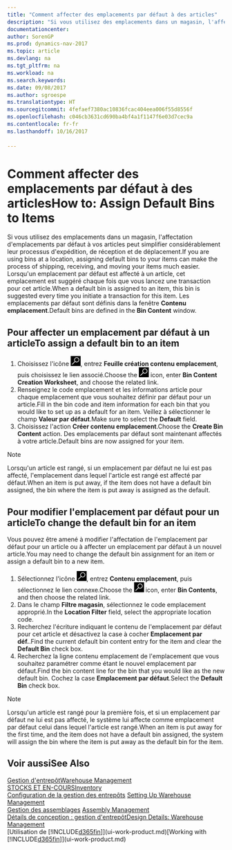 ```yaml
---
title: "Comment affecter des emplacements par défaut à des articles"
description: "Si vous utilisez des emplacements dans un magasin, l'affectation d'emplacements par défaut à vos articles peut simplifier considérablement leur processus d'expédition, de réception et de déplacement. Lorsqu'un emplacement par défaut est affecté à un article, cet emplacement est suggéré chaque fois que vous lancez une transaction pour cet article."
documentationcenter: 
author: SorenGP
ms.prod: dynamics-nav-2017
ms.topic: article
ms.devlang: na
ms.tgt_pltfrm: na
ms.workload: na
ms.search.keywords: 
ms.date: 09/08/2017
ms.author: sgroespe
ms.translationtype: HT
ms.sourcegitcommit: 4fefaef7380ac10836fcac404eea006f55d8556f
ms.openlocfilehash: c046cb3631cd690ba4bf4a1f1147f6e03d7cec9a
ms.contentlocale: fr-fr
ms.lasthandoff: 10/16/2017

---
```

# <a name="how-to-assign-default-bins-to-items"></a><span data-ttu-id="8ea2e-104">Comment affecter des emplacements par défaut à des articles</span><span class="sxs-lookup"><span data-stu-id="8ea2e-104">How to: Assign Default Bins to Items</span></span>
<span data-ttu-id="8ea2e-105">Si vous utilisez des emplacements dans un magasin, l'affectation d'emplacements par défaut à vos articles peut simplifier considérablement leur processus d'expédition, de réception et de déplacement.</span><span class="sxs-lookup"><span data-stu-id="8ea2e-105">If you are using bins at a location, assigning default bins to your items can make the process of shipping, receiving, and moving your items much easier.</span></span> <span data-ttu-id="8ea2e-106">Lorsqu'un emplacement par défaut est affecté à un article, cet emplacement est suggéré chaque fois que vous lancez une transaction pour cet article.</span><span class="sxs-lookup"><span data-stu-id="8ea2e-106">When a default bin is assigned to an item, this bin is suggested every time you initiate a transaction for this item.</span></span> <span data-ttu-id="8ea2e-107">Les emplacements par défaut sont définis dans la fenêtre **Contenu emplacement**.</span><span class="sxs-lookup"><span data-stu-id="8ea2e-107">Default bins are defined in the **Bin Content** window.</span></span>  

## <a name="to-assign-a-default-bin-to-an-item"></a><span data-ttu-id="8ea2e-108">Pour affecter un emplacement par défaut à un article</span><span class="sxs-lookup"><span data-stu-id="8ea2e-108">To assign a default bin to an item</span></span>
1.  <span data-ttu-id="8ea2e-109">Choisissez l'icône ![Page ou état pour la recherche](media/ui-search/search_small.png "Page ou état pour la recherche"), entrez **Feuille création contenu emplacement**, puis choisissez le lien associé.</span><span class="sxs-lookup"><span data-stu-id="8ea2e-109">Choose the ![Search for Page or Report](media/ui-search/search_small.png "Search for Page or Report icon") icon, enter **Bin Content Creation Worksheet**, and choose the related link.</span></span>  
2.  <span data-ttu-id="8ea2e-110">Renseignez le code emplacement et les informations article pour chaque emplacement que vous souhaitez définir par défaut pour un article.</span><span class="sxs-lookup"><span data-stu-id="8ea2e-110">Fill in the bin code and item information for each bin that you would like to set up as a default for an item.</span></span> <span data-ttu-id="8ea2e-111">Veillez à sélectionner le champ **Valeur par défaut**.</span><span class="sxs-lookup"><span data-stu-id="8ea2e-111">Make sure to select the **Default** field.</span></span>  
3.  <span data-ttu-id="8ea2e-112">Choisissez l'action **Créer contenu emplacement**.</span><span class="sxs-lookup"><span data-stu-id="8ea2e-112">Choose the **Create Bin Content** action.</span></span> <span data-ttu-id="8ea2e-113">Des emplacements par défaut sont maintenant affectés à votre article.</span><span class="sxs-lookup"><span data-stu-id="8ea2e-113">Default bins are now assigned for your item.</span></span>  

> [!NOTE]  
>  <span data-ttu-id="8ea2e-114">Lorsqu'un article est rangé, si un emplacement par défaut ne lui est pas affecté, l'emplacement dans lequel l'article est rangé est affecté par défaut.</span><span class="sxs-lookup"><span data-stu-id="8ea2e-114">When an item is put away, if the item does not have a default bin assigned, the bin where the item is put away is assigned as the default.</span></span>  

## <a name="to-change-the-default-bin-for-an-item"></a><span data-ttu-id="8ea2e-115">Pour modifier l'emplacement par défaut pour un article</span><span class="sxs-lookup"><span data-stu-id="8ea2e-115">To change the default bin for an item</span></span>  
<span data-ttu-id="8ea2e-116">Vous pouvez être amené à modifier l'affectation de l'emplacement par défaut pour un article ou à affecter un emplacement par défaut à un nouvel article.</span><span class="sxs-lookup"><span data-stu-id="8ea2e-116">You may need to change the default bin assignment for an item or assign a default bin to a new item.</span></span>    
1.  <span data-ttu-id="8ea2e-117">Sélectionnez l'icône ![Page ou état pour la recherche](media/ui-search/search_small.png "Page ou état pour la recherche"), entrez **Contenu emplacement**, puis sélectionnez le lien connexe.</span><span class="sxs-lookup"><span data-stu-id="8ea2e-117">Choose the ![Search for Page or Report](media/ui-search/search_small.png "Search for Page or Report icon") icon, enter **Bin Contents**, and then choose the related link.</span></span>  
2.  <span data-ttu-id="8ea2e-118">Dans le champ **Filtre magasin**, sélectionnez le code emplacement approprié.</span><span class="sxs-lookup"><span data-stu-id="8ea2e-118">In the **Location Filter** field, select the appropriate location code.</span></span>  
3.  <span data-ttu-id="8ea2e-119">Recherchez l'écriture indiquant le contenu de l'emplacement par défaut pour cet article et désactivez la case à cocher **Emplacement par déf.**.</span><span class="sxs-lookup"><span data-stu-id="8ea2e-119">Find the current default bin content entry for the item and clear the **Default Bin** check box.</span></span>  
4.  <span data-ttu-id="8ea2e-120">Recherchez la ligne contenu emplacement de l'emplacement que vous souhaitez paramétrer comme étant le nouvel emplacement par défaut.</span><span class="sxs-lookup"><span data-stu-id="8ea2e-120">Find the bin content line for the bin that you would like as the new default bin.</span></span> <span data-ttu-id="8ea2e-121">Cochez la case **Emplacement par défaut**.</span><span class="sxs-lookup"><span data-stu-id="8ea2e-121">Select the **Default Bin** check box.</span></span>  

> [!NOTE]  
>  <span data-ttu-id="8ea2e-122">Lorsqu'un article est rangé pour la première fois, et si un emplacement par défaut ne lui est pas affecté, le système lui affecte comme emplacement par défaut celui dans lequel l'article est rangé.</span><span class="sxs-lookup"><span data-stu-id="8ea2e-122">When an item is put away for the first time, and the item does not have a default bin assigned, the system will assign the bin where the item is put away as the default bin for the item.</span></span>  

## <a name="see-also"></a><span data-ttu-id="8ea2e-123">Voir aussi</span><span class="sxs-lookup"><span data-stu-id="8ea2e-123">See Also</span></span>  
[<span data-ttu-id="8ea2e-124">Gestion d'entrepôt</span><span class="sxs-lookup"><span data-stu-id="8ea2e-124">Warehouse Management</span></span>](warehouse-manage-warehouse.md)  
[<span data-ttu-id="8ea2e-125">STOCKS ET EN-COURS</span><span class="sxs-lookup"><span data-stu-id="8ea2e-125">Inventory</span></span>](inventory-manage-inventory.md)  
<span data-ttu-id="8ea2e-126">[Configuration de la gestion des entrepôts](warehouse-setup-warehouse.md)   </span><span class="sxs-lookup"><span data-stu-id="8ea2e-126">[Setting Up Warehouse Management](warehouse-setup-warehouse.md)   </span></span>  
<span data-ttu-id="8ea2e-127">[Gestion des assemblages](assembly-assemble-items.md)  </span><span class="sxs-lookup"><span data-stu-id="8ea2e-127">[Assembly Management](assembly-assemble-items.md)  </span></span>  
[<span data-ttu-id="8ea2e-128">Détails de conception : gestion d'entrepôt</span><span class="sxs-lookup"><span data-stu-id="8ea2e-128">Design Details: Warehouse Management</span></span>](design-details-warehouse-management.md)  
<span data-ttu-id="8ea2e-129">[Utilisation de [!INCLUDE[d365fin](includes/d365fin_md.md)]](ui-work-product.md)</span><span class="sxs-lookup"><span data-stu-id="8ea2e-129">[Working with [!INCLUDE[d365fin](includes/d365fin_md.md)]](ui-work-product.md)</span></span>

